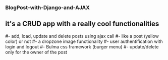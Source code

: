 ### BlogPost-with-Django-and-AJAX

## it's a CRUD app with a really cool functionalities

#- add, load, update and delete posts using ajax call 
#- like a post (yellow color) or not 
#- a dropzone image functionality 
#- user authentification with login and logout
#- Bulma css framework (burger menu)
#- update/delete only for the owner of the post

